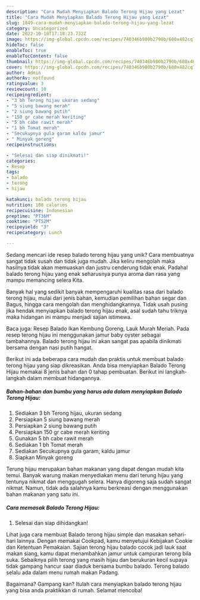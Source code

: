 ```yaml
---
description: "Cara Mudah Menyiapkan Balado Terong Hijau yang Lezat"
title: "Cara Mudah Menyiapkan Balado Terong Hijau yang Lezat"
slug: 1849-cara-mudah-menyiapkan-balado-terong-hijau-yang-lezat
category: Uncategorized
date: 2022-10-18T17:18:23.732Z
image: https://img-global.cpcdn.com/recipes/740346b980b2790b/680x482cq70/balado-terong-hijau-foto-resep-utama.jpg
hideToc: false
enableToc: true
enableTocContent: false
thumbnail: https://img-global.cpcdn.com/recipes/740346b980b2790b/680x482cq70/balado-terong-hijau-foto-resep-utama.jpg
cover: https://img-global.cpcdn.com/recipes/740346b980b2790b/680x482cq70/balado-terong-hijau-foto-resep-utama.jpg
author: Admin
authorAv: notfound
ratingvalue: 3
reviewcount: 10
recipeingredient:
- "3 bh Terong hijau ukuran sedang"
- "5 siung bawang merah"
- "2 siung bawang putih"
- "150 gr cabe merah keriting"
- "5 bh cabe rawit merah"
- "1 bh Tomat merah"
- "Secukupnya gula garam kaldu jamur"
- " Minyak goreng"
recipeinstructions:

- "Selesai dan siap dinikmati!"
categories:
- Resep
tags:
- balado
- terong
- hijau

katakunci: balado terong hijau 
nutrition: 108 calories
recipecuisine: Indonesian
preptime: "PT36M"
cooktime: "PT52M"
recipeyield: "3"
recipecategory: Lunch

---
```





Sedang mencari ide resep balado terong hijau yang unik? Cara membuatnya sangat tidak susah dan tidak juga mudah. Jika keliru mengolah maka hasilnya tidak akan memuaskan dan justru cenderung tidak enak. Padahal balado terong hijau yang enak seharusnya punya aroma dan rasa yang mampu memancing selera Kita.





Banyak hal yang sedikit banyak mempengaruhi kualitas rasa dari balado terong hijau, mulai dari jenis bahan, kemudian pemilihan bahan segar dan Bagus, hingga cara mengolah dan menghidangkannya. Tidak usah pusing jika hendak menyiapkan balado terong hijau enak,      asal sudah tahu triknya maka hidangan ini mampu menjadi sajian istimewa.














Baca juga: Resep Balado Ikan Kembung Goreng, Lauk Murah Meriah. Pada resep terong hijau ini menggunakan jamur baby oyster sebagai tambahannya. Balado terong hijau ini akan sangat pas apabila dinikmati bersama dengan nasi putih hangat.






Berikut ini ada beberapa cara mudah dan praktis untuk membuat balado terong hijau yang siap dikreasikan. Anda bisa menyiapkan Balado Terong Hijau memakai 8 jenis bahan dan 0 tahap pembuatan. Berikut ini langkah-langkah dalam membuat hidangannya.

<!--inarticleads1-->

##### Bahan-bahan dan bumbu yang harus ada dalam menyiapkan Balado Terong Hijau:

1. Sediakan 3 bh Terong hijau, ukuran sedang
1. Persiapkan 5 siung bawang merah
1. Persiapkan 2 siung bawang putih
1. Persiapkan 150 gr cabe merah keriting
1. Gunakan 5 bh cabe rawit merah
1. Sediakan 1 bh Tomat merah
1. Sediakan Secukupnya gula garam, kaldu jamur
1. Siapkan  Minyak goreng


Terung hijau merupakan bahan makanan yang dapat dengan mudah kita temui. Banyak warung makan menyediakan menu dari terung hijau yang tentunya nikmat dan menggugah selera. Hanya digoreng saja sudah sangat nikmat. Namun, tidak ada salahnya kamu berkreasi dengan menggunakan bahan makanan yang satu ini. 

<!--inarticleads2-->

##### Cara memasak Balado Terong Hijau:


1. Selesai dan siap dihidangkan!

Lihat juga cara membuat Balado terong hijau simple dan masakan sehari-hari lainnya. Dengan memakai Cookpad, kamu menyetujui Kebijakan Cookie dan Ketentuan Pemakaian. Sajian terong hijau balado cocok jadi lauk saat makan siang, kamu dapat menambahkan jamur untuk campuran terong bila suka. Sebaiknya pilih terong yang masih hijau dan berukuran kecil supaya tidak gampang hancur saar diaduk bersama bumbu balado. Terong balado selalu ada dalam menu rumah makan Padang. 

Bagaimana? Gampang kan? Itulah cara menyiapkan balado terong hijau yang bisa anda praktikkan di rumah. Selamat mencoba!
